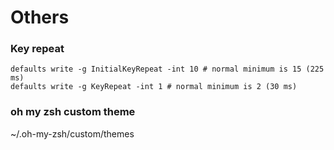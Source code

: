 # Others


### Key repeat
```
defaults write -g InitialKeyRepeat -int 10 # normal minimum is 15 (225 ms)
defaults write -g KeyRepeat -int 1 # normal minimum is 2 (30 ms)
```


### oh my zsh custom theme
~/.oh-my-zsh/custom/themes
